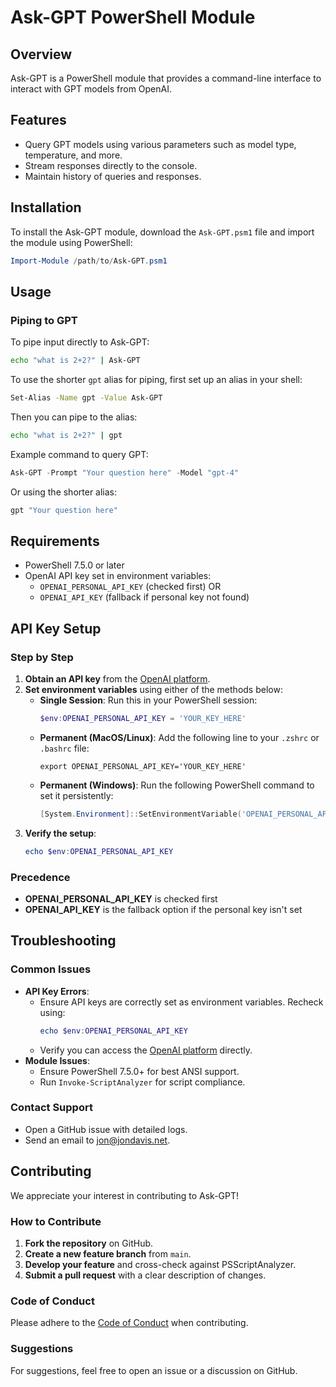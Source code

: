 # Ask-GPT PowerShell Module

## Overview
Ask-GPT is a PowerShell module that provides a command-line interface to interact with GPT models from OpenAI.

## Features
- Query GPT models using various parameters such as model type, temperature, and more.
- Stream responses directly to the console.
- Maintain history of queries and responses.

## Installation
To install the Ask-GPT module, download the `Ask-GPT.psm1` file and import the module using PowerShell:

```powershell
Import-Module /path/to/Ask-GPT.psm1
```

## Usage

### Piping to GPT

To pipe input directly to Ask-GPT:

```bash
echo "what is 2+2?" | Ask-GPT
```

To use the shorter `gpt` alias for piping, first set up an alias in your shell:

```bash
Set-Alias -Name gpt -Value Ask-GPT
```

Then you can pipe to the alias:

```bash
echo "what is 2+2?" | gpt
```

Example command to query GPT:

```powershell
Ask-GPT -Prompt "Your question here" -Model "gpt-4"
```

Or using the shorter alias:

```powershell
gpt "Your question here"
```

## Requirements
- PowerShell 7.5.0 or later
- OpenAI API key set in environment variables:
  - `OPENAI_PERSONAL_API_KEY` (checked first) OR
  - `OPENAI_API_KEY` (fallback if personal key not found)

## API Key Setup
### Step by Step
1. **Obtain an API key** from the [OpenAI platform](https://platform.openai.com).
2. **Set environment variables** using either of the methods below:
   - **Single Session**: Run this in your PowerShell session:
     ```powershell
     $env:OPENAI_PERSONAL_API_KEY = 'YOUR_KEY_HERE'
     ```
   - **Permanent (MacOS/Linux)**: Add the following line to your `.zshrc` or `.bashrc` file:
     ```shell
     export OPENAI_PERSONAL_API_KEY='YOUR_KEY_HERE'
     ```
   - **Permanent (Windows)**: Run the following PowerShell command to set it persistently:
     ```powershell
     [System.Environment]::SetEnvironmentVariable('OPENAI_PERSONAL_API_KEY', 'YOUR_KEY_HERE', [System.EnvironmentVariableTarget]::User)
     ```
3. **Verify the setup**:
   ```powershell
   echo $env:OPENAI_PERSONAL_API_KEY
   ```

### Precedence
- **OPENAI_PERSONAL_API_KEY** is checked first
- **OPENAI_API_KEY** is the fallback option if the personal key isn't set

## Troubleshooting
### Common Issues
- **API Key Errors**:
  - Ensure API keys are correctly set as environment variables. Recheck using:
    ```powershell
    echo $env:OPENAI_PERSONAL_API_KEY
    ```
  - Verify you can access the [OpenAI platform](https://platform.openai.com) directly.
- **Module Issues**:
  - Ensure PowerShell 7.5.0+ for best ANSI support.
  - Run `Invoke-ScriptAnalyzer` for script compliance.

### Contact Support
- Open a GitHub issue with detailed logs.
- Send an email to [jon@jondavis.net](mailto:jon@jondavis.net).

## Contributing
We appreciate your interest in contributing to Ask-GPT!

### How to Contribute
1. **Fork the repository** on GitHub.
2. **Create a new feature branch** from `main`.
3. **Develop your feature** and cross-check against PSScriptAnalyzer.
4. **Submit a pull request** with a clear description of changes.

### Code of Conduct
Please adhere to the [Code of Conduct](https://github.com/stimpy77/ask-gpt/blob/main/CODE_OF_CONDUCT.md) when contributing.

### Suggestions
For suggestions, feel free to open an issue or a discussion on GitHub.
